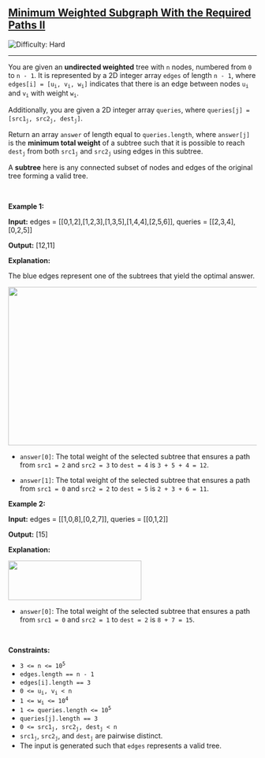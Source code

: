 <h2><a href="https://leetcode.com/problems/minimum-weighted-subgraph-with-the-required-paths-ii">Minimum Weighted Subgraph With the Required Paths II</a></h2> <img src='https://img.shields.io/badge/Difficulty-Hard-red' alt='Difficulty: Hard' /><hr><p>You are given an <strong>undirected weighted</strong> tree with <code data-end="51" data-start="48">n</code> nodes, numbered from <code data-end="75" data-start="72">0</code> to <code data-end="86" data-start="79">n - 1</code>. It is represented by a 2D integer array <code data-end="129" data-start="122">edges</code> of length <code data-end="147" data-start="140">n - 1</code>, where <code data-end="185" data-start="160">edges[i] = [u<sub>i</sub>, v<sub>i</sub>, w<sub>i</sub>]</code> indicates that there is an edge between nodes <code data-end="236" data-start="232">u<sub>i</sub></code> and <code data-end="245" data-start="241">v<sub>i</sub></code> with weight <code data-end="262" data-start="258">w<sub>i</sub></code>.​</p>

<p>Additionally, you are given a 2D integer array <code data-end="56" data-start="47">queries</code>, where <code data-end="105" data-start="69">queries[j] = [src1<sub>j</sub>, src2<sub>j</sub>, dest<sub>j</sub>]</code>.</p>

<p>Return an array <code data-end="24" data-start="16">answer</code> of length equal to <code data-end="60" data-start="44">queries.length</code>, where <code data-end="79" data-start="68">answer[j]</code> is the <strong>minimum total weight</strong> of a subtree such that it is possible to reach <code data-end="174" data-start="167">dest<sub>j</sub></code> from both <code data-end="192" data-start="185">src1<sub>j</sub></code> and <code data-end="204" data-start="197">src2<sub>j</sub></code> using edges in this subtree.</p>

<p>A <strong data-end="2287" data-start="2276">subtree</strong> here is any connected subset of nodes and edges of the original tree forming a valid tree.</p>

<p>&nbsp;</p>
<p><strong class="example">Example 1:</strong></p>

<div class="example-block">
<p><strong>Input:</strong> <span class="example-io">edges = [[0,1,2],[1,2,3],[1,3,5],[1,4,4],[2,5,6]], queries = [[2,3,4],[0,2,5]]</span></p>

<p><strong>Output:</strong> <span class="example-io">[12,11]</span></p>

<p><strong>Explanation:</strong></p>

<p>The blue edges represent one of the subtrees that yield the optimal answer.</p>

<p><img alt="" src="https://assets.leetcode.com/uploads/2025/04/02/tree1-4.jpg" style="width: 531px; height: 322px;" /></p>

<ul>
	<li data-end="118" data-start="0">
	<p data-end="118" data-start="2"><code>answer[0]</code>: The total weight of the selected subtree that ensures a path from <code>src1 = 2</code> and <code>src2 = 3</code> to <code>dest = 4</code> is <code>3 + 5 + 4 = 12</code>.</p>
	</li>
	<li data-end="235" data-start="119">
	<p data-end="235" data-start="121"><code>answer[1]</code>: The total weight of the selected subtree that ensures a path from <code>src1 = 0</code> and <code>src2 = 2</code> to <code>dest = 5</code> is <code>2 + 3 + 6 = 11</code>.</p>
	</li>
</ul>
</div>

<p><strong class="example">Example 2:</strong></p>

<div class="example-block">
<p><strong>Input:</strong> <span class="example-io">edges = [[1,0,8],[0,2,7]], queries = [[0,1,2]]</span></p>

<p><strong>Output:</strong> <span class="example-io">[15]</span></p>

<p><strong>Explanation:</strong></p>

<p><img alt="" src="https://assets.leetcode.com/uploads/2025/04/02/tree1-5.jpg" style="width: 270px; height: 80px;" /></p>

<ul>
	<li><code>answer[0]</code>: The total weight of the selected subtree that ensures a path from <code>src1 = 0</code> and <code>src2 = 1</code> to <code>dest = 2</code> is <code>8 + 7 = 15</code>.</li>
</ul>
</div>

<p>&nbsp;</p>
<p><strong>Constraints:</strong></p>

<ul>
	<li data-end="36" data-start="20"><code>3 &lt;= n &lt;= 10<sup>5</sup></code></li>
	<li data-end="62" data-start="39"><code>edges.length == n - 1</code></li>
	<li data-end="87" data-start="65"><code>edges[i].length == 3</code></li>
	<li data-end="107" data-start="90"><code>0 &lt;= u<sub>i</sub>, v<sub>i</sub> &lt; n</code></li>
	<li data-end="127" data-start="110"><code>1 &lt;= w<sub>i</sub> &lt;= 10<sup>4</sup></code></li>
	<li data-end="159" data-start="130"><code>1 &lt;= queries.length &lt;= 10<sup>5</sup></code></li>
	<li data-end="186" data-start="162"><code>queries[j].length == 3</code></li>
	<li data-end="219" data-start="189"><code>0 &lt;= src1<sub>j</sub>, src2<sub>j</sub>, dest<sub>j</sub> &lt; n</code></li>
	<li><code>src1<sub>j</sub></code>, <code>src2<sub>j</sub></code>, and <code>dest<sub>j</sub></code> are pairwise distinct.</li>
	<li>The input is generated such that <code>edges</code> represents a valid tree.</li>
</ul>

